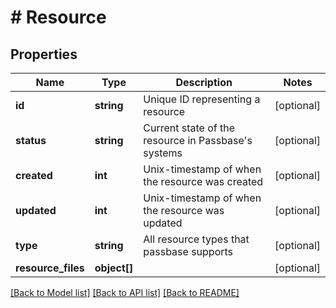 # # Resource

## Properties

Name | Type | Description | Notes
------------ | ------------- | ------------- | -------------
**id** | **string** | Unique ID representing a resource | [optional]
**status** | **string** | Current state of the resource in Passbase&#39;s systems | [optional]
**created** | **int** | Unix-timestamp of when the resource was created | [optional]
**updated** | **int** | Unix-timestamp of when the resource was updated | [optional]
**type** | **string** | All resource types that passbase supports | [optional]
**resource_files** | **object[]** |  | [optional]

[[Back to Model list]](../../README.md#models) [[Back to API list]](../../README.md#endpoints) [[Back to README]](../../README.md)
